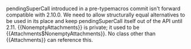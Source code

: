 pendingSuperCall introduced in a pre-typemacros commit isn't forward compatible with 2.10.0. We need to allow structurally equal alternatives to be used in its place and keep pendingSuperCall itself out of the API until 2.11.
{{NonemptyAttachments}} is private; it used to be {{Attachments$NonemptyAttachments}}. No class other than {{Attachments}} can reference this.
